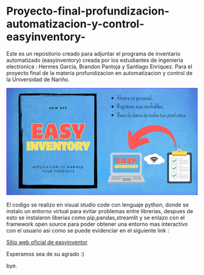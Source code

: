 # Proyecto-final-profundizacion-automatizacion-y-control-easyinventory-
Este es un repositorio creado para adjuntar el programa de inventario automatizado (easyinventory) creada por los estudiantes de ingenieria electronica : Hermes Garcia, Brandon Pantoja y Santiago Enriquez. Para el proyecto final de la materia profundizacion en automatizacion y control de la Universidad de Nariño.

<img src="https://github.com/santiagoenriquez15/Proyecto-final-profundizacion-automatizacion-y-control-easyinventory-/blob/main/easyinventory.jpg">



  El codigo se realizo en visual studio code con lenguaje python, donde se instalo un entorno virtual para evitar problemas entre librerias, despues de esto se instalaron liberias como pip,pandas,streamlit y se enlazo con el framework open source para poder obtener una entorno mas interactivo con el usuario asi como se puede evidenciar en el siguiente link : 

  [Sitio web oficial de easyinventor](https://easyinventory.streamlit.app/)
 
  
  Esperamos sea de su agrado :)

bye.


